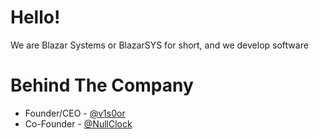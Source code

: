 # Hello!
We are Blazar Systems or BlazarSYS for short, and we develop software 

# Behind The Company
- Founder/CEO - [@v1s0or](https://github.com/v1s0or)
- Co-Founder - [@NullClock](https://github.com/NullClock)
